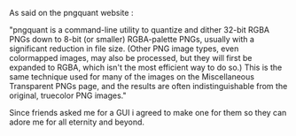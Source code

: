 As said on the pngquant website :

"pngquant is a command-line utility to quantize and dither 32-bit RGBA PNGs down to 8-bit (or smaller) RGBA-palette PNGs, usually with a significant reduction in file size. (Other PNG image types, even colormapped images, may also be processed, but they will first be expanded to RGBA, which isn't the most efficient way to do so.) This is the same technique used for many of the images on the Miscellaneous Transparent PNGs page, and the results are often indistinguishable from the original, truecolor PNG images."

Since friends asked me for a GUI i agreed to make one for them so they can adore me for all eternity and beyond.